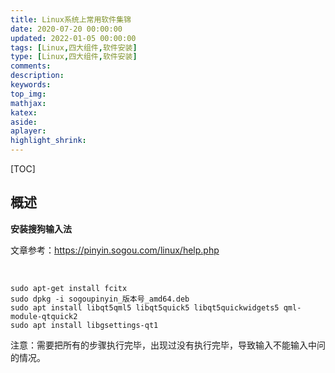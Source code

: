 ```yaml
---
title: Linux系统上常用软件集锦
date: 2020-07-20 00:00:00
updated: 2022-01-05 00:00:00
tags: [Linux,四大组件,软件安装]
type: [Linux,四大组件,软件安装]
comments:  
description:  
keywords:  
top_img:
mathjax:
katex:
aside:
aplayer:
highlight_shrink:
---
```


[TOC]

## 概述



**安装搜狗输入法**

文章参考：https://pinyin.sogou.com/linux/help.php

​               

```shell
sudo apt-get install fcitx 
sudo dpkg -i sogoupinyin_版本号_amd64.deb 
sudo apt install libqt5qml5 libqt5quick5 libqt5quickwidgets5 qml-module-qtquick2 
sudo apt install libgsettings-qt1              
```

注意：需要把所有的步骤执行完毕，出现过没有执行完毕，导致输入不能输入中问的情况。